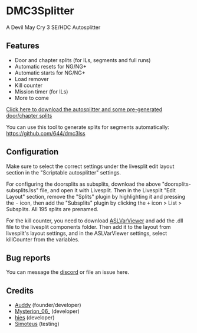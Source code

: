 # DMC3Splitter
A Devil May Cry 3 SE/HDC Autosplitter

## Features
  * Door and chapter splits (for ILs, segments and full runs)
  * Automatic resets for NG/NG+
  * Automatic starts for NG/NG+
  * Load remover
  * Kill counter
  * Mission timer (for ILs)
  * More to come

[Click here to download the autosplitter and some pre-generated door/chapter splits](https://github.com/Mysterion06/DMC3Splitter/releases/download/v1.0/dmc3autosplitter.zip)

You can use this tool to generate splits for segments automatically: https://github.com/644/dmc3lss

## Configuration
Make sure to select the correct settings under the livesplit edit layout section in the "Scriptable autosplitter" settings.

For configuring the doorsplits as subsplits, download the above "doorsplits-subsplits.lss" file, and open it with Livesplit. Then in the Livesplit "Edit Layout" section, remove the "Splits" plugin by highlighting it and pressing the <kbd>-</kbd> icon, then add the "Subsplits" plugin by clicking the <kbd>+</kbd> icon > List > Subsplits. All 195 splits are prenamed.

For the kill counter, you need to download [ASLVarViewer](https://github.com/hawkerm/LiveSplit.ASLVarViewer/releases) and add the .dll file to the livesplit components folder. Then add it to the layout from livesplit's layout settings, and in the ASLVarViewer settings, select killCounter from the variables.

## Bug reports
You can message the [discord](https://discord.gg/yhJdCHm) or file an issue here.

## Credits
  * [Auddy](https://www.speedrun.com/user/auddy) (founder/developer)
  * [Mysterion_06_](https://www.speedrun.com/user/Mysterion_06_) (developer)
  * [hies](https://www.speedrun.com/user/hies) (developer)
  * [Simoteus](https://www.speedrun.com/user/Simoteus) (testing)
